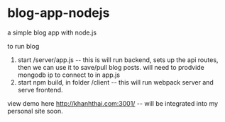# blog-app-nodejs
a simple blog app with node.js



to run blog
1. start /server/app.js -- this is will run backend, sets up the api routes, then we can use it to save/pull blog posts.
   will need to prodvide mongodb ip to connect to in app.js
2. start npm build, in folder /client -- this will run webpack server and serve frontend.

view demo here http://khanhthai.com:3001/ -- will be integrated into my personal site soon.
